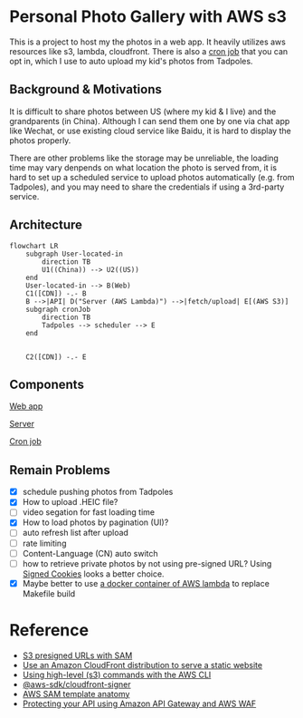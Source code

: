 # Personal Photo Gallery with AWS s3

This is a project to host my the photos in a web app. It heavily utilizes aws resources like s3, lambda, cloudfront. There is also a [cron job](/cronjob) that you can opt in, which I use to auto upload my kid's photos from Tadpoles.

## Background & Motivations

It is difficult to share photos between US (where my kid & I live) and the grandparents (in China). Although I can send them one by one via chat app like Wechat, or use existing cloud service like Baidu, it is hard to display the photos properly.

There are other problems like the storage may be unreliable, the loading time may vary denpends on what location the photo is served from, it is hard to set up a scheduled service to upload photos automatically (e.g. from Tadpoles), and you may need to share the credentials if using a 3rd-party service.

## Architecture

```mermaid
flowchart LR
    subgraph User-located-in
        direction TB
        U1((China)) --> U2((US))
    end
    User-located-in --> B(Web)
    C1([CDN]) -.- B
    B -->|API| D("Server (AWS Lambda)") -->|fetch/upload| E[(AWS S3)]
    subgraph cronJob
        direction TB
        Tadpoles --> scheduler --> E
    end

    
    C2([CDN]) -.- E
```


## Components

[Web app](/app)

[Server](/server/)

[Cron job](/cronjob)

## Remain Problems
- [x] schedule pushing photos from Tadpoles
- [x] How to upload .HEIC file?
- [ ] video segation for fast loading time
- [x] How to load photos by pagination (UI)?
- [ ] auto refresh list after upload
- [ ] rate limiting
- [ ] Content-Language (CN) auto switch
- [ ] how to retrieve private photos by not using pre-signed URL? Using [Signed Cookies](https://docs.aws.amazon.com/AmazonCloudFront/latest/DeveloperGuide/private-content-signed-cookies.html) looks a better choice.
- [x] Maybe better to use [a docker container of AWS lambda](https://aws.amazon.com/blogs/compute/using-container-image-support-for-aws-lambda-with-aws-sam/) to replace Makefile build

# Reference
- [S3 presigned URLs with SAM](https://github.com/aws-samples/amazon-s3-presigned-urls-aws-sam)
- [Use an Amazon CloudFront distribution to serve a static website](https://docs.aws.amazon.com/Route53/latest/DeveloperGuide/getting-started-cloudfront-overview.html)
- [Using high-level (s3) commands with the AWS CLI](https://docs.aws.amazon.com/cli/latest/userguide/cli-services-s3-commands.html)
- [@aws-sdk/cloudfront-signer](https://github.com/aws/aws-sdk-js-v3/tree/main/packages/cloudfront-signer)
- [AWS SAM template anatomy](https://docs.aws.amazon.com/serverless-application-model/latest/developerguide/sam-specification-template-anatomy.html)
- [Protecting your API using Amazon API Gateway and AWS WAF](https://aws.amazon.com/blogs/compute/protecting-your-api-using-amazon-api-gateway-and-aws-waf-part-i/)